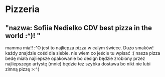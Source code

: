 # Pizzeria

## **"nazwa: Sofiia Nedielko CDV best pizza in the world :^)! "**
mamma mia!! :^O jest to najliepza pizza w calym świece. Dużo smaków! każdy znajdzie cośd dla siebie.
nie wiem co jeście tu wpisać :(
nasza pizza bedę miała najliepsze opakowanie bo design będzie zrobiony przez najliepszego artystę (mnie)
będzie też szybka dostawa bo nikt nie lubi zimną pizzę >:^(
